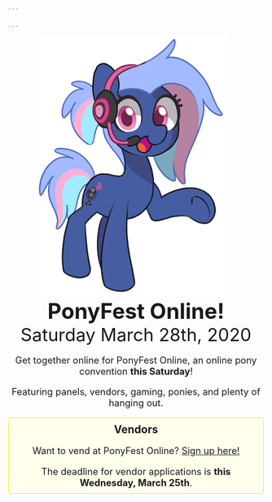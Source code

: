 ```yaml
---

---
```

<style type="text/css">
.vendors {
	margin-left: auto;
	margin-right: auto;
	width: 480px;
	max-width: 90vw;
	border: 1px solid rgb(255, 227, 0);
	background-color: rgb(255, 255, 236);
	border-radius: 5px;
	padding: 10px;
	text-align: center;
}

p {
	font-size: 1.3em;
}

.vendors h2 {
	margin-top: 0;
}

.vendors p:last-child {
	margin-bottom: 0;
}
</style>
<div style="display: flex; flex-wrap: wrap;">
	<div style="text-align: center; flex-grow: 1;"><img style="padding-right: 20px;" src="/images/mascot.png"></div>
	<div style="display: flex; flex-direction: column; justify-content: space-around; text-align: center; flex-grow: 1; width: 500px;">
		<div>
			<h1 style="font-size: 3em; margin: 0;">PonyFest Online!</h1>
			<p style="font-size: 2.5em; margin: 0;">Saturday March 28th, 2020</p>
		</div>
		<div>
			<p>Get together online for PonyFest Online, an online pony convention <strong>this Saturday</strong>!</p>
			<p>Featuring panels, vendors, gaming, ponies, and plenty of hanging out.</p>
		</div>
		<div class="vendors">
			<h2>Vendors</h2>
			<p>Want to vend at PonyFest Online? <a href="https://forms.gle/ahD8fwGHH49zTjzR6">Sign up here!</a></p>
			<p>The deadline for vendor applications is <strong>this Wednesday, March 25th</strong>.
		</div>
	</div>
</div>